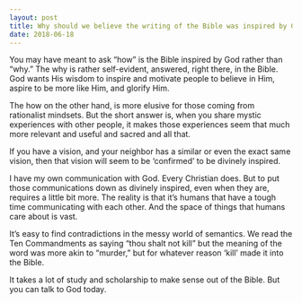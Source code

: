 ```yaml
---
layout: post
title: Why should we believe the writing of the Bible was inspired by God?
date: 2018-06-18
---
```


<p>You may have meant to ask “how” is the Bible inspired by God rather than “why.” The why is rather self-evident, answered, right there, in the Bible. God wants His wisdom to inspire and motivate people to believe in Him, aspire to be more like Him, and glorify Him.</p><p>The how on the other hand, is more elusive for those coming from rationalist mindsets. But the short answer is, when you share mystic experiences with other people, it makes those experiences seem that much more relevant and useful and sacred and all that.</p><p>If you have a vision, and your neighbor has a similar or even the exact same vision, then that vision will seem to be ‘confirmed’ to be divinely inspired.</p><p>I have my own communication with God. Every Christian does. But to put those communications down as divinely inspired, even when they are, requires a little bit more. The reality is that it’s humans that have a tough time communicating with each other. And the space of things that humans care about is vast.</p><p>It’s easy to find contradictions in the messy world of semantics. We read the Ten Commandments as saying “thou shalt not kill” but the meaning of the word was more akin to “murder,” but for whatever reason ‘kill’ made it into the Bible.</p><p>It takes a lot of study and scholarship to make sense out of the Bible. But you can talk to God today.</p>
